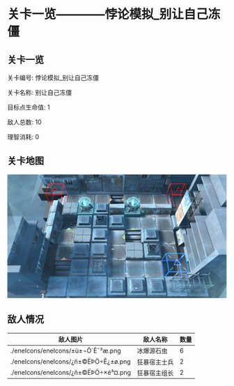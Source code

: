 # 关卡一览————悖论模拟_别让自己冻僵


## 关卡一览

关卡编号: 悖论模拟_别让自己冻僵

关卡名称: 别让自己冻僵

目标点生命值: 1

敌人总数: 10

理智消耗: 0


## 关卡地图
![悖论模拟_别让自己冻僵](./oprMap/悖论模拟_别让自己冻僵.png)

## 敌人情况

| 敌人图片 | 敌人名称 | 数量  |
|---------|-----|-----|
| ./eneIcons/eneIcons/±ù±¬Ô´Ê¯³æ.png| 冰爆源石虫  |   6  |
| ./eneIcons/eneIcons/¿ñ±©ËÞÖ÷Ê¿±ø.png| 狂暴宿主士兵  |   2  |
| ./eneIcons/eneIcons/¿ñ±©ËÞÖ÷×é³¤.png| 狂暴宿主组长  |   2  |
